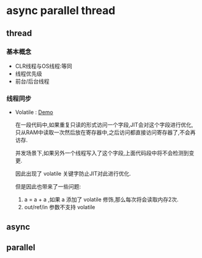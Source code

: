 # async parallel thread

## thread

### 基本概念

* CLR线程与OS线程:等同
* 线程优先级
* 前台/后台线程

### 线程同步

* Volatile : [Demo](../src/Thread/VolatileRunner.cs)
  
  在一段代码中,如果重复只读的形式访问一个字段,JIT会对这个字段进行优化,只从RAM中读取一次然后放在寄存器中,之后访问都直接访问寄存器了,不会再访存.

  并发场景下,如果另外一个线程写入了这个字段,上面代码段中将不会检测到变更.

  因此出现了 volatile 关键字防止JIT对此进行优化.

  但是因此也带来了一些问题:

  1. a = a + a ,如果 a 添加了 volatile 修饰,那么每次将会读取内存2次.
  2. out/ref/in 参数不支持 volatile

## async

## parallel